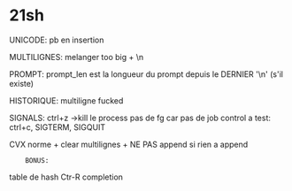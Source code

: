 # 21sh

UNICODE:
pb en insertion

MULTILIGNES:
melanger too big + \n

PROMPT:
prompt_len est la longueur du prompt depuis le DERNIER '\n' (s'il existe)

HISTORIQUE:
multiligne fucked

SIGNALS:
ctrl+z ->kill le process
pas de fg car pas de job control
a test:
ctrl+c, SIGTERM, SIGQUIT

CVX
norme + clear multilignes + NE PAS append si rien a append


		BONUS:

table de hash
Ctr-R
completion
